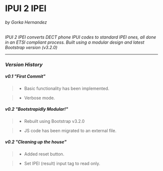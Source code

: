 IPUI 2 IPEI
===========
###### by Gorka Hernandez

*IPUI 2 IPEI converts DECT phone IPUI codes to standard IPEI ones, all done in an ETSI compliant process.*
*Built using a modular design and latest Bootstrap version (v3.2.0)*

---

### *Version History*

##### v0.1 "First Commit"
  > * Basic functionality has been implemented.

  > * Verbose mode.

##### v0.2 "Bootstrapidly Modular!"
  > * Rebuilt using Bootstrap v3.2.0

  > * JS code has been migrated to an external file.

##### v0.2 "Cleaning up the house"
  > * Added reset button.

  > * Set IPEI (result) input tag to read only.
